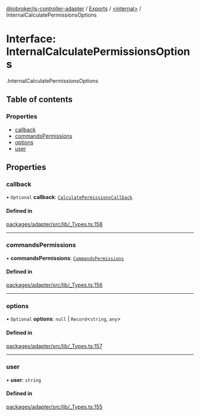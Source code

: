 [@iobroker/js-controller-adapter](../README.md) / [Exports](../modules.md) / [<internal\>](../modules/internal_.md) / InternalCalculatePermissionsOptions

# Interface: InternalCalculatePermissionsOptions

[<internal>](../modules/internal_.md).InternalCalculatePermissionsOptions

## Table of contents

### Properties

- [callback](internal_.InternalCalculatePermissionsOptions.md#callback)
- [commandsPermissions](internal_.InternalCalculatePermissionsOptions.md#commandspermissions)
- [options](internal_.InternalCalculatePermissionsOptions.md#options)
- [user](internal_.InternalCalculatePermissionsOptions.md#user)

## Properties

### callback

• `Optional` **callback**: [`CalculatePermissionsCallback`](../modules/internal_.md#calculatepermissionscallback)

#### Defined in

[packages/adapter/src/lib/_Types.ts:158](https://github.com/ioBroker/ioBroker.js-controller/blob/3090c793/packages/adapter/src/lib/_Types.ts#L158)

___

### commandsPermissions

• **commandsPermissions**: [`CommandsPermissions`](../modules/internal_.md#commandspermissions)

#### Defined in

[packages/adapter/src/lib/_Types.ts:156](https://github.com/ioBroker/ioBroker.js-controller/blob/3090c793/packages/adapter/src/lib/_Types.ts#L156)

___

### options

• `Optional` **options**: ``null`` \| `Record`<`string`, `any`\>

#### Defined in

[packages/adapter/src/lib/_Types.ts:157](https://github.com/ioBroker/ioBroker.js-controller/blob/3090c793/packages/adapter/src/lib/_Types.ts#L157)

___

### user

• **user**: `string`

#### Defined in

[packages/adapter/src/lib/_Types.ts:155](https://github.com/ioBroker/ioBroker.js-controller/blob/3090c793/packages/adapter/src/lib/_Types.ts#L155)
